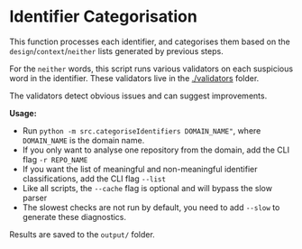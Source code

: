 # Identifier Categorisation

This function processes each identifier, and categorises them based on the `design`/`context`/`neither` lists generated by previous steps.

For the `neither` words, this script runs various validators on each suspicious word in the identifier. These validators live in the [./validators](./validators) folder.

The validators detect obvious issues and can suggest improvements.

**Usage:**

- Run `python -m src.categoriseIdentifiers DOMAIN_NAME"`, where `DOMAIN_NAME` is the domain name.
- If you only want to analyse one repository from the domain, add the CLI flag `-r REPO_NAME`
- If you want the list of meaningful and non-meaningful identifier classifications, add the CLI flag `--list`
- Like all scripts, the `--cache` flag is optional and will bypass the slow parser
- The slowest checks are not run by default, you need to add `--slow` to generate these diagnostics.

Results are saved to the `output/` folder.
